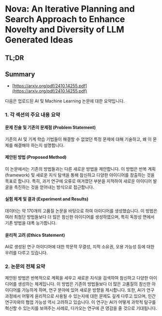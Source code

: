 # Nova: An Iterative Planning and Search Approach to Enhance Novelty and Diversity of LLM Generated Ideas
## TL;DR
## Summary
- [https://arxiv.org/pdf/2410.14255.pdf](https://arxiv.org/pdf/2410.14255.pdf)

다음은 업로드된 AI 및 Machine Learning 논문에 대한 요약입니다.

### 1. 각 섹션의 주요 내용 요약

#### 문제 진술 및 기존의 문제점 (Problem Statement)
기존의 AI 및 기계 학습 기법들이 해결할 수 없었던 특정 문제에 대해 기술하고, 왜 이 문제를 해결해야 하는지 설명합니다.

#### 제안된 방법 (Proposed Method)
이 논문에서는 기존의 방법들과는 다른 새로운 방법을 제안합니다. 이 방법은 반복 계획(framework) 및 새로운 지식 탐색을 통해 참신하고 다양한 아이디어를 창출하는 것을 목표로 합니다. 특히, 과거 연구에 오류로 여겨졌던 부분을 지적하여 새로운 아이디어 발굴을 촉진하는 것을 얻어내는 방식으로 접근합니다.

#### 실험 체계 및 결과 (Experiment and Results)
데이터는 약 170개의 고품질 논문을 바탕으로 하여 아이디어를 생성했습니다. 이 방법은 여러 최첨단 방법들보다 더 많은 참신한 아이디어를 생성하였으며, 특히 독창성 면에서 기존 방법을 대폭 능가합니다.

#### 윤리적 고려 (Ethics Statement)
AI로 생성된 연구 아이디어에 대한 학문적 무결성, 지적 소유권, 오용 가능성 등에 대한 우려를 다루고 있습니다.

### 2. 논문의 전체 요약

제안된 방법은 반복적으로 계획을 세우고 새로운 지식을 검색하여 참신하고 다양한 아이디어를 생성하는 체계입니다. 이 방법은 기존의 방법들보다 더 많은 고품질의 참신한 아이디어를 가능하게 하며, 연구 분야에 있어 새로운 방향을 제시합니다. 또한, AI가 연구과정에서 어떻게 윤리적으로 사용될 수 있는지에 대한 문제도 깊게 다루고 있으며, 인간 연구자와의 협업 가능성 역시 고려하고 있습니다. 이 연구는 AI가 어떻게 과학적 탐구를 혁신할 수 있는지를 보여주는 사례로, 다가오는 연구에 큰 영감을 줄 것으로 기대됩니다. 